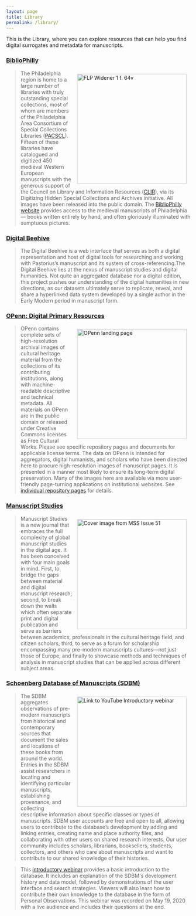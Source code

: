 ```yaml
---
layout: page
title: Library
permalink: /library/
---
```


This is the Library, where you can explore resources that can help you
find digital surrogates and metadata for manuscripts.

### [BiblioPhilly](http://bibliophilly.library.upenn.edu/)

[<img style="padding: 10px" align="right" width="300" src="/sims-instruction/images/bibphil.jpg" alt="FLP Widener 1 f. 64v">](http://bibliophilly.library.upenn.edu/ "BiblioPhilly Interface")

>The Philadelphia region is home to a large number of libraries with truly outstanding special collections, most of whom are members of the Philadelphia Area Consortium of Special Collections Libraries ([PACSCL](https://pacscl.org/)). Fifteen of these libraries have catalogued and digitized 450 medieval Western European manuscripts with the generous support of the Council on Library and Information Resources ([CLIR](https://www.clir.org/)), via its Digitizing Hidden Special Collections and Archives initiative. All images have been released into the public domain. The [BiblioPhilly website](http://bibliophilly.library.upenn.edu/) provides access to the medieval manuscripts of Philadelphia — books written entirely by hand, and often gloriously illuminated with sumptuous pictures.

### [Digital Beehive](https://kislakcenter.github.io/digital-beehive/)

>The Digital Beehive is a web interface that serves as both a digital representation and host of digital tools for researching and working with Pastorius’s manuscript and its system of cross-referencing.The Digital Beehive lies at the nexus of manuscript studies and digital humanities. Not quite an aggregated database nor a digital edition, this project pushes our understanding of the digital humanities in new directions, as our datasets ultimately serve to replicate, reveal, and share a hyperlinked data system developed by a single author in the Early Modern period in manuscript form.

### [OPenn: Digital Primary Resources](http://openn.library.upenn.edu/)

[<img style="padding: 10px" align="right" width="300" src="/sims-instruction/images/openn.jpg" alt="OPenn landing page">](http://openn.library.upenn.edu/ "OPenn")

> OPenn contains complete sets of high-resolution archival images of
cultural heritage material from the collections of its contributing
institutions, along with machine-readable descriptive and technical
metadata. All materials on OPenn are in the public domain or released
under Creative Commons licenses as Free Cultural Works. Please see
specific repository pages and documents for applicable license terms.
The data on OPenn is intended for aggregators, digital humanists, and
scholars who have been directed here to procure high-resolution images
of manuscript pages. It is presented in a manner most likely to ensure
its long-term digital preservation. Many of the images here are
available via more user-friendly page-turning applications on
institutional websites. See [individual repository pages](http://openn.library.upenn.edu/Repositories.html) for details.

### [Manuscript Studies](https://mss.pennpress.org/home)
[<img style="padding: 10px" align="right" width="300" src="/sims-instruction/images/mss-51cover.jpg" alt="Cover image from MSS Issue 51">](https://mss.pennpress.org/home "Manuscript Studies")

> Manuscript Studies is a new journal that embraces the full complexity of global manuscript studies in the digital age. It has been conceived with four main goals in mind. First, to bridge the gaps between material and digital manuscript research; second, to break down the walls which often separate print and digital publication and serve as barriers between academics, professionals in the cultural heritage field, and citizen scholars; third, to serve as a forum for scholarship encompassing many pre-modern manuscripts cultures—not just those of Europe; and finally to showcase methods and techniques of analysis in manuscript studies that can be applied across different subject areas.

### [Schoenberg Database of Manuscripts (SDBM)](https://sdbm.library.upenn.edu/)

[<img style="padding: 10px" align="right" width="300" src="http://img.youtube.com/vi/pn6H0I4sS4Q/0.jpg" alt="Link to YouTube Introductory webinar">](http://www.youtube.com/watch?v=pn6H0I4sS4Q "Introductory Webinar")

> The SDBM aggregates observations of pre-modern manuscripts from
historical and contemporary sources that document the sales and
locations of these books from around the world. Entries in the SDBM
assist researchers in locating and identifying particular manuscripts,
establishing provenance, and collecting descriptive information about
specific classes or types of manuscripts. SDBM user accounts are free
and open to all, allowing users to contribute to the database’s
development by adding and linking entries, creating name and place
authority files, and collaborating with other users on shared research
interests. Our user community includes scholars, librarians,
booksellers, students, collectors, and others who care about manuscripts
and want to contribute to our shared knowledge of their histories.

>  This [introductory webinar](http://www.youtube.com/watch?v=pn6H0I4sS4Q) provides a basic introduction to the database. It includes
an explanation of the SDBM's development history and data model,
followed by demonstrations of the user interface and search strategies.
Viewers will also learn how to contribute their own knowledge to the
database in the form of Personal Observations. This webinar was recorded
on May 19, 2020 with a live audience and includes their questions at the
end.
